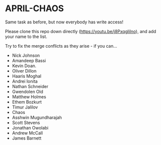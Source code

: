  # APRIL-CHAOS

Same task as before, but now everybody has write access!

Please clone this repo down directly (https://youtu.be/j8PxqgliIno), and add your name to the list.

Try to fix the merge conflicts as they arise - if you can...
- Nick Johnson
- Amandeep Bassi
- Kevin Doan.
- Oliver Dillon
- Haaris Moghal
- Andrei Ionita
- Nathan Schneider
- Gwendolen Old
- Matthew Holmes
- Ethem Bozkurt
- Timur Jalilov
- Chaos
- Asshwin Mugundharajah
- Scott Stevens
- Jonathan Owolabi
- Andrew McCall
- James Barnett
